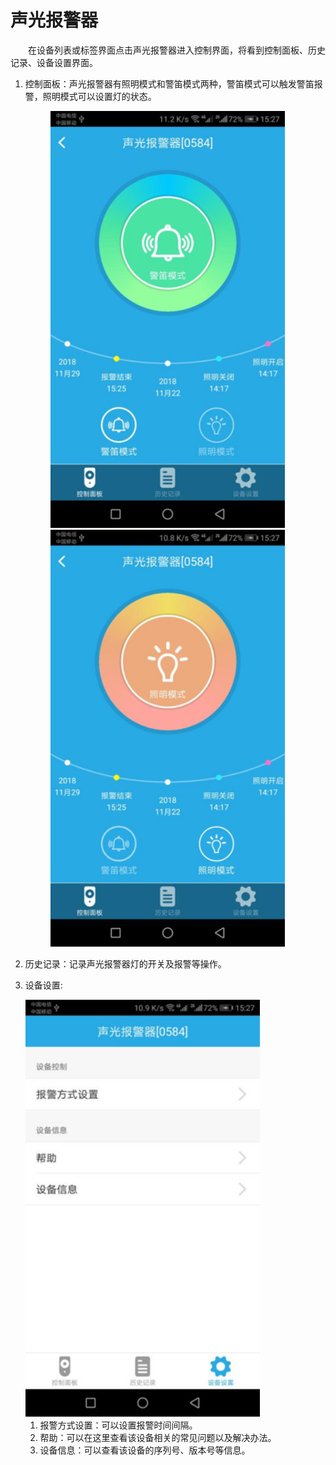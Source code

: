 # 声光报警器

&emsp;&emsp;在设备列表或标签界面点击声光报警器进入控制界面，将看到控制面板、历史记录、设备设置界面。

1. 控制面板：声光报警器有照明模式和警笛模式两种，警笛模式可以触发警笛报警，照明模式可以设置灯的状态。

	<figure class="half">
    <img src="../images/MacBee/声光报警器/警笛模式.png" width = "375" height = "667">
	<img src="../images/MacBee/声光报警器/照明模式.png" width = "375" height = "667">
	</figure>
	
2. 历史记录：记录声光报警器灯的开关及报警等操作。
3. 设备设置:

	<img src="../images/MacBee/声光报警器/设备设置.png" width = "375" height = "667">
	
	1. 报警方式设置：可以设置报警时间间隔。
	2. 帮助：可以在这里查看该设备相关的常见问题以及解决办法。
	3. 设备信息：可以查看该设备的序列号、版本号等信息。